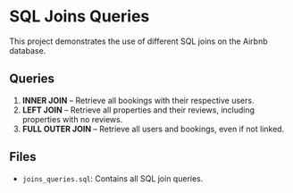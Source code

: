# SQL Joins Queries

This project demonstrates the use of different SQL joins on the Airbnb database.

## Queries
1. **INNER JOIN** – Retrieve all bookings with their respective users.
2. **LEFT JOIN** – Retrieve all properties and their reviews, including properties with no reviews.
3. **FULL OUTER JOIN** – Retrieve all users and bookings, even if not linked.

## Files
- `joins_queries.sql`: Contains all SQL join queries.
